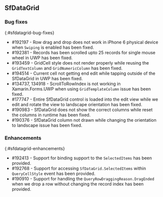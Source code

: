 ## SfDataGrid

### Bug fixes
{:#sfdatagrid-bug-fixes}

* \#192197 - Row drag and drop does not work in iPhone 6 physical device when `Swiping` is enabled has been fixed.
* \#192381 - Records has been scrolled upto 25 records for single mouse wheel in UWP has been fixed.
* \#193459 - GridCell style does not render properly while reusing the `GridTextColumn` and `GridNumericColumn` has been fixed.
* \#194514 - Current cell not getting end edit while tapping outside of the SfDataGrid in UWP has been fixed.
* \#134737, 134918 - ScrollToRowIndex is not working in Xamarin.Forms.UWP when using `GridTemplateColumn` issue has been fixed.
* \#177747 - Entire SfDataGrid control is loaded into the edit view while we edit and rotate the view to landscape orientation has been fixed.
* \#190983 - SfDataGrid does not show the correct columns while reset the columns in runtime has been fixed.
* \#190376 - SfDataGrid column not drawn while changing the orientation to landscape issue has been fixed.

### Enhancements
{:#sfdatagrid-enhancements}

* \#192413 - Support for binding support to the `SelectedItems` has been provided.
* \#192768 - Support for accessing `SfDataGrid.SelectedItems` within `QueryCellStyle` event has been provided.
* \#190910 - Support for handling the `QueryRowDraggingReason.DragEnded` when we drop a row without changing the record index has been provided.